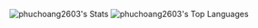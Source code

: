 <!--
**phuchoang2603/phuchoang2603** is a ✨ _special_ ✨ repository because its `README.md` (this file) appears on your GitHub profile.

Here are some ideas to get you started:

- 🔭 I’m currently working on ...
- 🌱 I’m currently learning ...
- 👯 I’m looking to collaborate on ...
- 🤔 I’m looking for help with ...
- 💬 Ask me about ...
- 📫 How to reach me: ...
- 😄 Pronouns: ...
- ⚡ Fun fact: ...
-->

![phuchoang2603's Stats](https://github-readme-stats.vercel.app/api?username=phuchoang2603&theme=dracula&show_icons=true&hide_border=true&count_private=true)
![phuchoang2603's Top Languages](https://github-readme-stats.vercel.app/api/top-langs/?username=phuchoang2603&theme=dracula&show_icons=true&hide_border=true&layout=compact)
